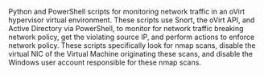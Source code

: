 Python and PowerShell scripts for monitoring network traffic in an oVirt hypervisor virtual environment. These scripts use Snort, the oVirt API, and Active Directory via PowerShell, to monitor for network traffic breaking network policy, get the violating source IP, and perform actions to enforce network policy. These scripts specifically look for nmap scans, disable the virtual NIC of the Virtual Machine originating these scans, and disable the Windows user account responsible for these nmap scans.
